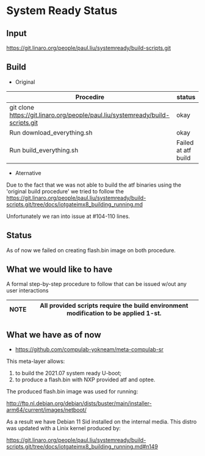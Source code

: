 # System Ready Status

## Input

https://git.linaro.org/people/paul.liu/systemready/build-scripts.git

## Build
* Original

|Procedire|status|
|---|---|
|git clone https://git.linaro.org/people/paul.liu/systemready/build-scripts.git|okay|
|Run download_everything.sh|okay|
|Run build_everything.sh|Failed at atf build|

* Aternative

Due to the fact that we was not able to build the atf binaries using the 'original build procedure' we tried  to follow the
https://git.linaro.org/people/paul.liu/systemready/build-scripts.git/tree/docs/iotgateimx8_building_running.md

Unfortunately we ran into issue at  #104-110 lines.

## Status

As of now we failed on creating flash.bin image on both procedure.

## What we would like to have

A formal step-by-step procedure to follow that can be issued w/out any user interactions

|NOTE|All provided scripts require the build environment modification to be applied 1-st.|
|---|---|

## What we have as of now

* https://github.com/compulab-yokneam/meta-compulab-sr

This meta-layer allows:
1) to build the 2021.07 system ready U-boot;
2) to produce a flash.bin with NXP provided atf and optee.

The produced flash.bin image was used for running:

http://ftp.nl.debian.org/debian/dists/buster/main/installer-arm64/current/images/netboot/

As a result we have Debian 11 Sid installed on the internal media. This distro was updated with a Linix kernel produced by:

https://git.linaro.org/people/paul.liu/systemready/build-scripts.git/tree/docs/iotgateimx8_building_running.md#n149
